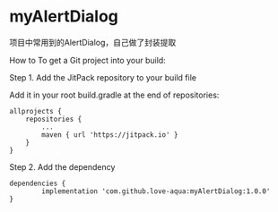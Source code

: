 # myAlertDialog
项目中常用到的AlertDialog，自己做了封装提取


How to
To get a Git project into your build:

Step 1. Add the JitPack repository to your build file

Add it in your root build.gradle at the end of repositories:

	allprojects {
		repositories {
			...
			maven { url 'https://jitpack.io' }
		}
	}
Step 2. Add the dependency

	dependencies {
	        implementation 'com.github.love-aqua:myAlertDialog:1.0.0'
	}
